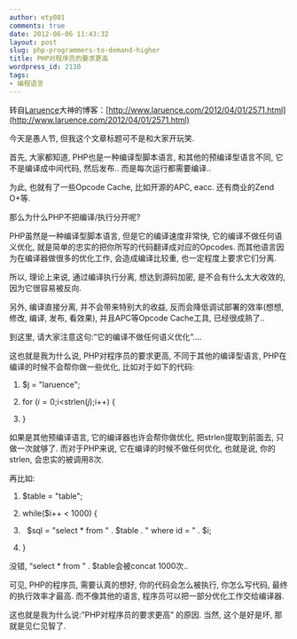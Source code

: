 ```yaml
---
author: ety001
comments: true
date: 2012-06-06 11:43:32
layout: post
slug: php-programmers-to-demand-higher
title: PHP对程序员的要求更高
wordpress_id: 2130
tags:
- 编程语言
---
```


转自[Laruence](http://www.laruence.com/)大神的博客：[http://www.laruence.com/2012/04/01/2571.html](http://www.laruence.com/2012/04/01/2571.html)

今天是愚人节, 但我这个文章标题可不是和大家开玩笑.

首先, 大家都知道, PHP也是一种编译型脚本语言, 和其他的预编译型语言不同, 它不是编译成中间代码, 然后发布.. 而是每次运行都需要编译..

为此, 也就有了一些Opcode Cache, 比如开源的APC, eacc. 还有商业的Zend O+等.

那么为什么PHP不把编译/执行分开呢?

PHP虽然是一种编译型脚本语言, 但是它的编译速度非常快, 它的编译不做任何语义优化, 就是简单的忠实的把你所写的代码翻译成对应的Opcodes. 而其他语言因为在编译器做很多的优化工作, 会造成编译比较重, 也一定程度上要求它们分离.

所以, 理论上来说, 通过编译执行分离, 想达到源码加密, 是不会有什么太大收效的, 因为它很容易被反向.

另外, 编译直接分离, 并不会带来特别大的收益, 反而会降低调试部署的效率(想想, 修改, 编译, 发布, 看效果), 并且APC等Opcode Cache工具, 已经很成熟了..

到这里, 请大家注意这句:”它的编译不做任何语义优化”….

这也就是我为什么说, PHP对程序员的要求更高, 不同于其他的编译型语言, PHP在编译的时候不会帮你做一些优化, 比如对于如下的代码:




  1. $j = "laruence";


  2. for ($i=0;$i<strlen($j);$i++) {


  3. }


如果是其他预编译语言, 它的编译器也许会帮你做优化, 把strlen提取到前面去, 只做一次就够了. 而对于PHP来说, 它在编译的时候不做任何优化, 也就是说, 你的strlen, 会忠实的被调用8次.

再比如:


  1. $table = "table";


  2. while($i++ < 1000) {


  3.   $sql = "select * from " . $table . " where id = " . $i;


  4. }


没错, “select * from ” . $table会被concat 1000次..

可见, PHP的程序员, 需要认真的想好, 你的代码会怎么被执行, 你怎么写代码, 最终的执行效率才最高. 而不像其他的语言, 程序员可以把一部分优化工作交给编译器.

这也就是我为什么说:”PHP对程序员的要求更高” 的原因. 当然, 这个是好是坏, 那就是见仁见智了.

